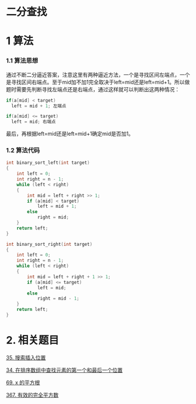 # 二分查找

# 1 算法

### 1.1 算法思想

通过不断二分逼近答案，注意这里有两种逼近方法，一个是寻找区间左端点，一个是寻找区间右端点。至于mid加不加1完全取决于left=mid还是left=mid+1。所以做题时需要先判断寻找左端点还是右端点，通过这样就可以判断出这两种情况：

```c++
if(a[mid] < target)
  left = mid + 1; 左端点
```

```c
if(a[mid] <= target)
  left = mid; 右端点
```

最后，再根据left=mid还是left=mid+1确定mid是否加1。

### 1.2 算法代码

```c++
int binary_sort_left(int target)
{
    int left = 0;
    int right = n - 1;
    while (left < right)
    {
        int mid = left + right >> 1;
        if (a[mid] < target)
            left = mid + 1;
        else
            right = mid;
    }
    return left;
}

int binary_sort_right(int target)
{
    int left = 0;
    int right = n - 1;
    while (left < right)
    {
        int mid = left + right + 1 >> 1;
        if (a[mid] <= target)
            left = mid;
        else
            right = mid - 1;
    }
    return left;
}
```

# 2. 相关题目

[35. 搜索插入位置](<35. 搜索插入位置/35. 搜索插入位置.md> "35. 搜索插入位置")

[34. 在排序数组中查找元素的第一个和最后一个位置](<34. 在排序数组中查找元素的第一个和最后一个位置/34. 在排序数组中查找元素的第一个和最后一个位置.md> "34. 在排序数组中查找元素的第一个和最后一个位置")

[69. x 的平方根 ](<69. x 的平方根-/69. x 的平方根-.md> "69. x 的平方根 ")

[367. 有效的完全平方数](<367. 有效的完全平方数/367. 有效的完全平方数.md> "367. 有效的完全平方数")

